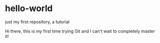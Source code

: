 # hello-world
just my first repository, a tutorial 




Hi there, this is my first time trying Git and I can't wait to completely master it! 

